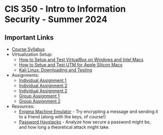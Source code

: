 # CIS 350 - Intro to Information Security - Summer 2024

## Important Links

* [Course Syllabus](SYLLABUS.md)
* Virtualization Setup:
  * [How to Setup and Test VirtualBox on Windows and Intel Macs](VIRTUALBOX.md)
  * [How to Setup and Test UTM for Apple Silicon Macs](UTM.md)
  * [Kali Linux: Downloading and Testing](KALI.md)
* Assignments:
  * [Individual Assignment 1](I_ASSIGN1.md)
  * [Individual Assignment 2](I_ASSIGN2.md)
  * [Individual Assignment 2](I_ASSIGN3.md)
  * [Group Assignment 1](G_ASSIGN1.md)
  * [Group Assignment 2](G_ASSIGN2.md)
* Resources:
  * [Enigma Machine Emulator](https://www.101computing.net/enigma-machine-emulator/) - Try encrypting a message and sending it to a friend (along with the keys, of course!)
  * [Password Haystacks](https://www.grc.com/haystack.htm) - Analyze how secure a password might be, and how long a theoretical attack might take.
  